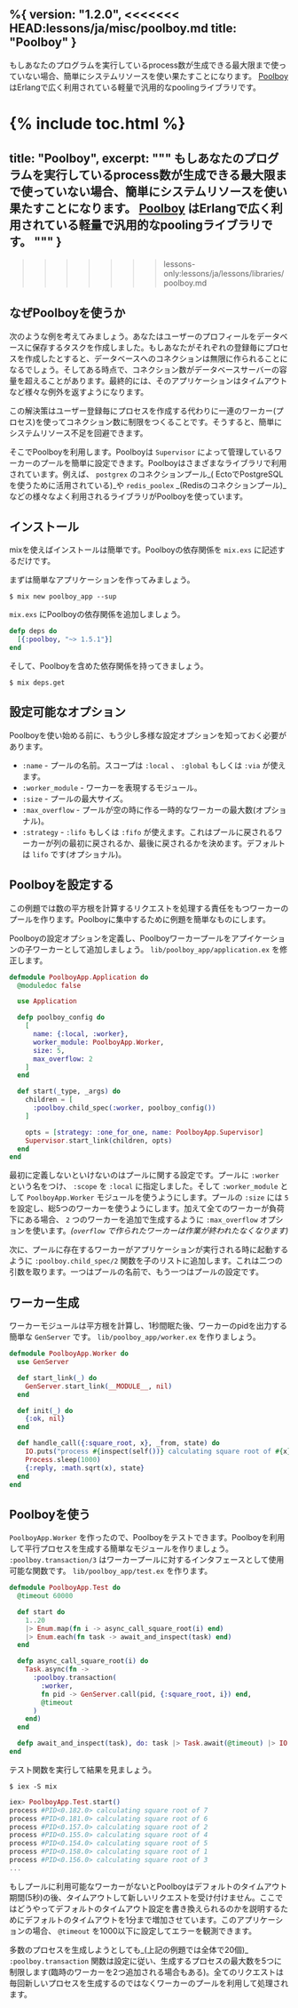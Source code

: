 %{
  version: "1.2.0",
<<<<<<< HEAD:lessons/ja/misc/poolboy.md
  title: "Poolboy"
}
---

もしあなたのプログラムを実行しているprocess数が生成できる最大限まで使っていない場合、簡単にシステムリソースを使い果たすことになります。 [Poolboy](https://github.com/devinus/poolboy) はErlangで広く利用されている軽量で汎用的なpoolingライブラリです。

{% include toc.html %}
=======
  title: "Poolboy",
  excerpt: """
  もしあなたのプログラムを実行しているprocess数が生成できる最大限まで使っていない場合、簡単にシステムリソースを使い果たすことになります。 [Poolboy](https://github.com/devinus/poolboy) はErlangで広く利用されている軽量で汎用的なpoolingライブラリです。
  """
}
---
>>>>>>> lessons-only:lessons/ja/lessons/libraries/poolboy.md

## なぜPoolboyを使うか

次のような例を考えてみましょう。あなたはユーザーのプロフィールをデータベースに保存するタスクを作成しました。もしあなたがそれぞれの登録毎にプロセスを作成したとすると、データベースへのコネクションは無限に作られることになるでしょう。そしてある時点で、コネクション数がデータベースサーバーの容量を超えることがあります。最終的には、そのアプリケーションはタイムアウトなど様々な例外を返すようになります。

この解決策はユーザー登録毎にプロセスを作成する代わりに一連のワーカー(プロセス)を使ってコネクション数に制限をつくることです。そうすると、簡単にシステムリソース不足を回避できます。

そこでPoolboyを利用します。Poolboyは `Supervisor` によって管理しているワーカーのプールを簡単に設定できます。Poolboyはさまざまなライブラリで利用されています。例えば、 `postgrex` のコネクションプール_( EctoでPostgreSQLを使うために活用されている)_や `redis_poolex` _(Redisのコネクションプール)_などの様々なよく利用されるライブラリがPoolboyを使っています。

## インストール

mixを使えばインストールは簡単です。Poolboyの依存関係を `mix.exs` に記述するだけです。

まずは簡単なアプリケーションを作ってみましょう。

```shell
$ mix new poolboy_app --sup
```

`mix.exs` にPoolboyの依存関係を追加しましょう。

```elixir
defp deps do
  [{:poolboy, "~> 1.5.1"}]
end
```

そして、Poolboyを含めた依存関係を持ってきましょう。

```shell
$ mix deps.get
```

## 設定可能なオプション

Poolboyを使い始める前に、もう少し多様な設定オプションを知っておく必要があります。

- `:name` - プールの名前。スコープは `:local` 、 `:global` もしくは `:via` が使えます。
- `:worker_module` - ワーカーを表現するモジュール。
- `:size` - プールの最大サイズ。
- `:max_overflow` - プールが空の時に作る一時的なワーカーの最大数(オプショナル)。
- `:strategy` - `:lifo` もしくは `:fifo` が使えます。これはプールに戻されるワーカーが列の最初に戻されるか、最後に戻されるかを決めます。デフォルトは `lifo` です(オプショナル)。

## Poolboyを設定する

この例題では数の平方根を計算するリクエストを処理する責任をもつワーカーのプールを作ります。Poolboyに集中するために例題を簡単なものにします。

Poolboyの設定オプションを定義し、Poolboyワーカープールをアプイケーションの子ワーカーとして追加しましょう。 `lib/poolboy_app/application.ex` を修正します。

```elixir
defmodule PoolboyApp.Application do
  @moduledoc false

  use Application

  defp poolboy_config do
    [
      name: {:local, :worker},
      worker_module: PoolboyApp.Worker,
      size: 5,
      max_overflow: 2
    ]
  end

  def start(_type, _args) do
    children = [
      :poolboy.child_spec(:worker, poolboy_config())
    ]

    opts = [strategy: :one_for_one, name: PoolboyApp.Supervisor]
    Supervisor.start_link(children, opts)
  end
end
```

最初に定義しないといけないのはプールに関する設定です。プールに `:worker` という名をつけ、 `:scope` を `:local` に指定しました。そして `:worker_module` として `PoolboyApp.Worker` モジュールを使うようにします。プールの `:size` には `5` を設定し、総5つのワーカーを使うようにします。加えて全てのワーカーが負荷下にある場合、 `2` つのワーカーを追加で生成するように `:max_overflow` オプションを使います。_(`overflow` で作られたワーカーは作業が終われたなくなります)_

次に、プールに存在するワーカーがアプリケーションが実行される時に起動するように `:poolboy.child_spec/2` 関数を子のリストに追加します。これは二つの引数を取ります。一つはプールの名前で、もう一つはプールの設定です。

## ワーカー生成

ワーカーモジュールは平方根を計算し、1秒間眠た後、ワーカーのpidを出力する簡単な `GenServer` です。 `lib/poolboy_app/worker.ex` を作りましょう。

```elixir
defmodule PoolboyApp.Worker do
  use GenServer

  def start_link(_) do
    GenServer.start_link(__MODULE__, nil)
  end

  def init(_) do
    {:ok, nil}
  end

  def handle_call({:square_root, x}, _from, state) do
    IO.puts("process #{inspect(self())} calculating square root of #{x}")
    Process.sleep(1000)
    {:reply, :math.sqrt(x), state}
  end
end
```

## Poolboyを使う

`PoolboyApp.Worker` を作ったので、Poolboyをテストできます。Poolboyを利用して平行プロセスを生成する簡単なモジュールを作りましょう。 `:poolboy.transaction/3` はワーカープールに対するインタフェースとして使用可能な関数です。 `lib/poolboy_app/test.ex` を作ります。

```elixir
defmodule PoolboyApp.Test do
  @timeout 60000

  def start do
    1..20
    |> Enum.map(fn i -> async_call_square_root(i) end)
    |> Enum.each(fn task -> await_and_inspect(task) end)
  end

  defp async_call_square_root(i) do
    Task.async(fn ->
      :poolboy.transaction(
        :worker,
        fn pid -> GenServer.call(pid, {:square_root, i}) end,
        @timeout
      )
    end)
  end

  defp await_and_inspect(task), do: task |> Task.await(@timeout) |> IO.inspect()
end
```

テスト関数を実行して結果を見ましょう。

```shell
$ iex -S mix
```

```elixir
iex> PoolboyApp.Test.start()
process #PID<0.182.0> calculating square root of 7
process #PID<0.181.0> calculating square root of 6
process #PID<0.157.0> calculating square root of 2
process #PID<0.155.0> calculating square root of 4
process #PID<0.154.0> calculating square root of 5
process #PID<0.158.0> calculating square root of 1
process #PID<0.156.0> calculating square root of 3
...
```

もしプールに利用可能なワーカーがないとPoolboyはデフォルトのタイムアウト期間(5秒)の後、タイムアウトして新しいリクエストを受け付けません。ここではどうやってデフォルトのタイムアウト設定を書き換えられるのかを説明するためにデフォルトのタイムアウトを1分まで増加させています。このアプリケーションの場合、 `@timeout` を1000以下に設定してエラーを観測できます。

多数のプロセスを生成しようとしても_(上記の例題では全体で20個)_ `:poolboy.transaction` 関数は設定に従い、生成するプロセスの最大数を5つに制限します(臨時のワーカーを2つ追加される場合もある)。全てのリクエストは毎回新しいプロセスを生成するのではなくワーカーのプールを利用して処理されます。
